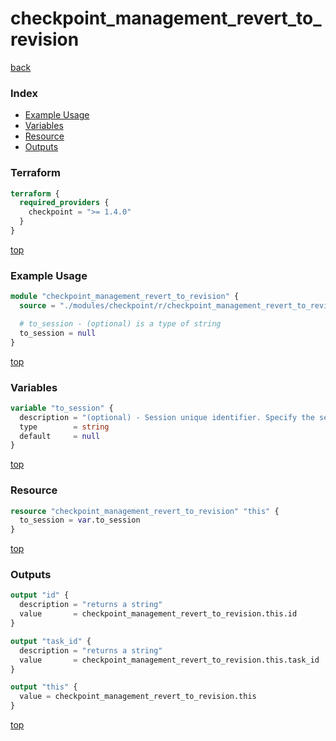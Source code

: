 # checkpoint_management_revert_to_revision

[back](../checkpoint.md)

### Index

- [Example Usage](#example-usage)
- [Variables](#variables)
- [Resource](#resource)
- [Outputs](#outputs)

### Terraform

```terraform
terraform {
  required_providers {
    checkpoint = ">= 1.4.0"
  }
}
```

[top](#index)

### Example Usage

```terraform
module "checkpoint_management_revert_to_revision" {
  source = "./modules/checkpoint/r/checkpoint_management_revert_to_revision"

  # to_session - (optional) is a type of string
  to_session = null
}
```

[top](#index)

### Variables

```terraform
variable "to_session" {
  description = "(optional) - Session unique identifier. Specify the session  id you would like to revert your database to."
  type        = string
  default     = null
}
```

[top](#index)

### Resource

```terraform
resource "checkpoint_management_revert_to_revision" "this" {
  to_session = var.to_session
}
```

[top](#index)

### Outputs

```terraform
output "id" {
  description = "returns a string"
  value       = checkpoint_management_revert_to_revision.this.id
}

output "task_id" {
  description = "returns a string"
  value       = checkpoint_management_revert_to_revision.this.task_id
}

output "this" {
  value = checkpoint_management_revert_to_revision.this
}
```

[top](#index)